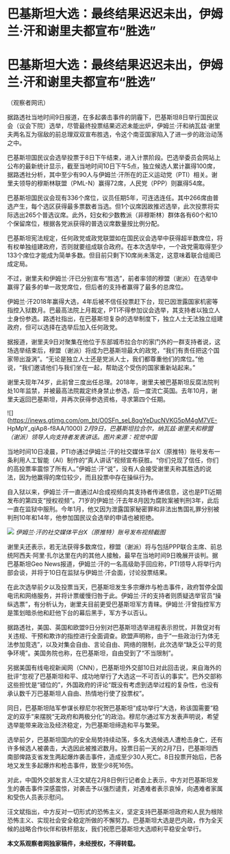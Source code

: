 # 巴基斯坦大选：最终结果迟迟未出，伊姆兰·汗和谢里夫都宣布“胜选”

# 巴基斯坦大选：最终结果迟迟未出，伊姆兰·汗和谢里夫都宣布“胜选”

（观察者网讯）

据路透社当地时间9日报道，在多起袭击事件的阴霾下，巴基斯坦8日举行国民议会（议会下院）选举，尽管最终投票结果迟迟未能出炉，伊姆兰·汗和纳瓦兹·谢里夫两名互为宿敌的前总理双双宣布胜选，令这个南亚国家陷入了进一步的政治动荡之中。

巴基斯坦国民议会选举投票于8日下午结束，进入计票阶段。巴选举委员会网站上公布的最新统计显示，截至当地时间10日下午5点，独立候选人累计赢得100席，据路透社分析，其中至少有90人与伊姆兰·汗所在的正义运动党（PTI）相关。谢里夫领导的穆斯林联盟（PML-N）赢得72席，人民党（PPP）则赢得54席。

巴基斯坦国民议会现有336个席位，议员任期5年，可连选连任。其中266席由普选产生，每个选区获得最多票数者当选。但1个议席因故推迟选举，此次投票将实际选出265个普选议席。此外，妇女和少数教派（非穆斯林）群体各有60个和10个保留席位，根据各党派获得的普选议席数量按比例分配。

巴基斯坦宪法规定，任何政党或政党联盟如在国民议会选举中获得超半数席位，将有权单独组建政府，否则就要组成联合政府。在本次选举中，一个政党需取得至少133个席位才能成为简单多数。但目前只剩下10席尚未落定，这意味着联合组阁已成定局。

不过，谢里夫和伊姆兰·汗已分别宣布“胜选”，前者率领的穆盟（谢派）在选举中赢得了最多的单一政党席位，但后者的支持者赢得了最多的总席位。

伊姆兰·汗2018年赢得大选，4年后被不信任投票赶下台，现已因泄露国家机密等指控入狱数月。巴最高法院上月裁定，PTI不得参加议会选举，其支持者以独立人士身份参选。路透社指出，在巴基斯坦复杂的选举制度下，独立人士无法独立组建政府，但可以选择在选举后加入任何政党。

据报道，谢里夫9日对聚集在他位于东部城市拉合尔的家门外的一群支持者说，这场选举结束后，穆盟（谢派）将成为巴基斯坦最大的政党，“我们有责任把这个国家带出漩涡”。“无论是独立人士还是党派人士，我们都尊重他们的席位。”他说，“我们邀请他们与我们坐在一起，帮助这个受伤的国家重新站起来。”

谢里夫现年74岁，此前曾三度出任总理。2018年，谢里夫被巴基斯坦反腐法院判处10年监禁，并被最高法院裁定终身禁止参选，后一度流亡英国。去年10月，谢里夫返回巴基斯坦，并再次获得参选资格，寻求第四个任期。

![](https://inews.gtimg.com/om_bt/O0SFn_seL8qgYeDucNVKG5pM4gM7VE-
HpMpY_qiAp8-f8AA/1000) _2月9日，巴基斯坦拉合尔，纳瓦兹·谢里夫和穆盟（谢派）领导人向支持者发表讲话。图片来源：视觉中国_

当地时间10日凌晨，PTI亦通过伊姆兰·汗的社交媒体平台X（原推特）账号发布一条利用人工智能（AI）制作的“真人讲话”视频宣布获胜。“你们兑现了信任，你们的高投票率震惊了所有人。”伊姆兰·汗“说”，没有人会接受谢里夫称其胜选的说法，因为他赢得的席位较少，而且投票中存在操纵行为。

自入狱以来，伊姆兰·汗一直通过AI合成视频向其支持者传递信息，这也是PTI近期发布的第四支“授权视频”。71岁的伊姆兰·汗去年8月因为腐败案被判刑3年，此后一直在监狱中服刑。今年1月，他又因为泄露国家秘密罪和非法出售国礼罪分别被判刑10年和14年，他参加国民议会选举的申请也被拒绝。

![](https://inews.gtimg.com/om_bt/OnaKNMGM7gthTmbgdv6uSQVrLNpupv0ozJmr7XmWGOJmUAA/1000)
_伊姆兰·汗的社交媒体平台X（原推特）账号发布视频截图_

谢里夫还表示，若无法获得多数席位，穆盟（谢派）将与包括PPP联合主席、前总统阿西夫·阿里·扎尔达里在内的其他人接触，最早在当地时间9日晚展开谈判。据巴基斯坦Geo
News报道，伊姆兰·汗的一名高级助手回应称，PTI领导人将举行内部会谈，并将于10日在监狱与伊姆兰·汗会面，讨论投票结果。

在此次选举前夕以及投票当天，巴基斯坦发生多宗爆炸与枪击事件，政府暂停全国电讯和网络服务，并将计票缓慢归咎于此。伊姆兰·汗的支持者则质疑选举官员“操纵选票”，有分析认为，谢里夫目前更受巴基斯坦军方青睐。伊姆兰·汗曾指控军方是策划暗杀他和赶他下台的幕后黑手，军方予以否认。

据路透社，美国、英国和欧盟9日分别对巴基斯坦选举进程表示担忧，并敦促对有关违规、干预和欺诈的指控进行全面调查。欧盟声明称，由于“一些政治行为体无法参加竞选”，以及对集会自由、言论自由、网络的限制，此次选举“缺乏公平的竞争环境”。美国务院也称，在巴基斯坦，自由受到了“不当限制”。

另据美国有线电视新闻网（CNN），巴基斯坦外交部10日对此回击说，来自海外的批评“忽视了巴基斯坦和平、成功地举行了大选这一不可否认的事实”。巴外交部称这些担忧是“错位的”，外国政府的评论“既没有考虑到选举过程的复杂性，也没有承认数千万巴基斯坦人自由、热情地行使了投票权”。

同日，巴基斯坦陆军参谋长穆尼尔祝贺巴基斯坦“成功举行”大选，称该国需要“稳定的双手”来摆脱“无政府和两极分化”的政治。穆尼尔通过军方发表声明说，希望选举能带来政治及经济稳定，为巴基斯坦缔造和平与繁荣。

选举前夕，巴基斯坦国内的安全局势持续动荡，多名大选候选人遭枪击身亡，还有许多候选人被袭击，大选因此被推迟数月。投票日前一天的2月7日，巴基斯坦西南部俾路支省发生两起爆炸袭击事件，造成至少30人死亡。8日投票开始后，巴各地又发生多起爆炸和枪击事件，致至少8死16伤。

对此，中国外交部发言人汪文斌在2月8日例行记者会上表示，中方对巴基斯坦发生的袭击事件深感震惊，对袭击予以强烈谴责，对遇难者表示哀悼，向遇难者家属和受伤人员表示慰问。

汪文斌指出，中方反对一切形式的恐怖主义，坚定支持巴基斯坦政府和人民为根除恐怖主义、实现社会安全稳定所做的不懈努力。巴基斯坦大选是巴内政，作为全天候的战略合作伙伴和铁杆朋友，我们祝愿巴基斯坦大选顺利平稳安全举行。

**本文系观察者网独家稿件，未经授权，不得转载。**

